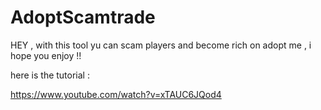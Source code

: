# AdoptScamtrade
HEY , with this tool yu can scam players and become rich on adopt me , i hope you enjoy !!

here is the tutorial : 

https://www.youtube.com/watch?v=xTAUC6JQod4
